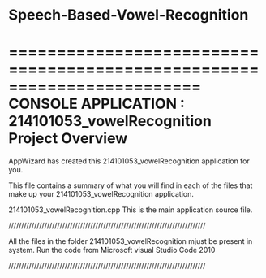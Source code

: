 # Speech-Based-Vowel-Recognition


========================================================================
    CONSOLE APPLICATION : 214101053_vowelRecognition Project Overview
========================================================================

AppWizard has created this 214101053_vowelRecognition application for you.

This file contains a summary of what you will find in each of the files that
make up your 214101053_vowelRecognition application.

214101053_vowelRecognition.cpp
    This is the main application source file.

/////////////////////////////////////////////////////////////////////////////

All the files in the folder 214101053_vowelRecognition mjust be present in system.
Run the code from Microsoft visual Studio Code 2010

/////////////////////////////////////////////////////////////////////////////
